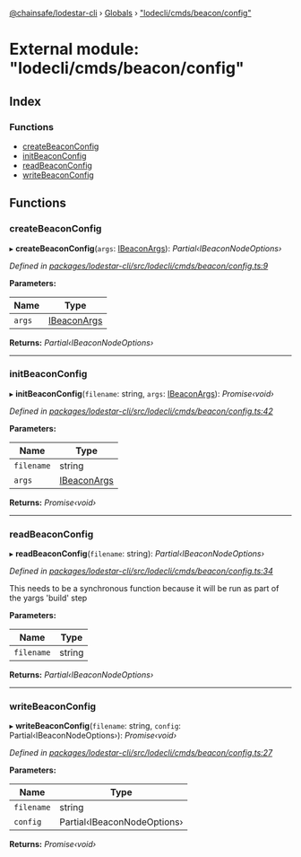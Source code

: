 [@chainsafe/lodestar-cli](../README.md) › [Globals](../globals.md) › ["lodecli/cmds/beacon/config"](_lodecli_cmds_beacon_config_.md)

# External module: "lodecli/cmds/beacon/config"

## Index

### Functions

* [createBeaconConfig](_lodecli_cmds_beacon_config_.md#createbeaconconfig)
* [initBeaconConfig](_lodecli_cmds_beacon_config_.md#initbeaconconfig)
* [readBeaconConfig](_lodecli_cmds_beacon_config_.md#readbeaconconfig)
* [writeBeaconConfig](_lodecli_cmds_beacon_config_.md#writebeaconconfig)

## Functions

###  createBeaconConfig

▸ **createBeaconConfig**(`args`: [IBeaconArgs](../interfaces/_lodecli_cmds_beacon_options_index_.ibeaconargs.md)): *Partial‹IBeaconNodeOptions›*

*Defined in [packages/lodestar-cli/src/lodecli/cmds/beacon/config.ts:9](https://github.com/ChainSafe/lodestar/blob/5f04d592a/packages/lodestar-cli/src/lodecli/cmds/beacon/config.ts#L9)*

**Parameters:**

Name | Type |
------ | ------ |
`args` | [IBeaconArgs](../interfaces/_lodecli_cmds_beacon_options_index_.ibeaconargs.md) |

**Returns:** *Partial‹IBeaconNodeOptions›*

___

###  initBeaconConfig

▸ **initBeaconConfig**(`filename`: string, `args`: [IBeaconArgs](../interfaces/_lodecli_cmds_beacon_options_index_.ibeaconargs.md)): *Promise‹void›*

*Defined in [packages/lodestar-cli/src/lodecli/cmds/beacon/config.ts:42](https://github.com/ChainSafe/lodestar/blob/5f04d592a/packages/lodestar-cli/src/lodecli/cmds/beacon/config.ts#L42)*

**Parameters:**

Name | Type |
------ | ------ |
`filename` | string |
`args` | [IBeaconArgs](../interfaces/_lodecli_cmds_beacon_options_index_.ibeaconargs.md) |

**Returns:** *Promise‹void›*

___

###  readBeaconConfig

▸ **readBeaconConfig**(`filename`: string): *Partial‹IBeaconNodeOptions›*

*Defined in [packages/lodestar-cli/src/lodecli/cmds/beacon/config.ts:34](https://github.com/ChainSafe/lodestar/blob/5f04d592a/packages/lodestar-cli/src/lodecli/cmds/beacon/config.ts#L34)*

This needs to be a synchronous function because it will be run as part of the yargs 'build' step

**Parameters:**

Name | Type |
------ | ------ |
`filename` | string |

**Returns:** *Partial‹IBeaconNodeOptions›*

___

###  writeBeaconConfig

▸ **writeBeaconConfig**(`filename`: string, `config`: Partial‹IBeaconNodeOptions›): *Promise‹void›*

*Defined in [packages/lodestar-cli/src/lodecli/cmds/beacon/config.ts:27](https://github.com/ChainSafe/lodestar/blob/5f04d592a/packages/lodestar-cli/src/lodecli/cmds/beacon/config.ts#L27)*

**Parameters:**

Name | Type |
------ | ------ |
`filename` | string |
`config` | Partial‹IBeaconNodeOptions› |

**Returns:** *Promise‹void›*
